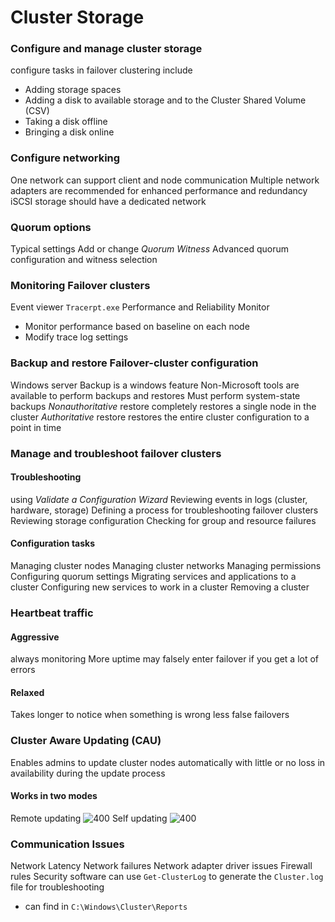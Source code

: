 # Cluster Storage
### Configure and manage cluster storage
configure tasks in failover clustering include
- Adding storage spaces
- Adding a disk to available storage and to the Cluster Shared Volume (CSV)
- Taking a disk offline
- Bringing a disk online
### Configure networking
One network can support client and node communication
Multiple network adapters are recommended for enhanced performance and redundancy
iSCSI storage should have a dedicated network
### Quorum options
Typical settings
Add or change *Quorum Witness*
Advanced quorum configuration and witness selection
### Monitoring Failover clusters
Event viewer
`Tracerpt.exe`
Performance and Reliability Monitor
- Monitor performance based on baseline on each node
- Modify trace log settings
### Backup and restore Failover-cluster configuration
Windows server Backup is a windows feature
Non-Microsoft tools are available to perform backups and restores
Must perform system-state backups
*Nonauthoritative* restore completely restores a single node in the cluster
*Authoritative* restore restores the entire cluster configuration to a point in time
### Manage and troubleshoot failover clusters
#### Troubleshooting
using *Validate a Configuration Wizard*
Reviewing events in logs (cluster, hardware, storage)
Defining a process for troubleshooting failover clusters
Reviewing storage configuration
Checking for group and resource failures
#### Configuration tasks
Managing cluster nodes
Managing cluster networks
Managing permissions
Configuring quorum settings
Migrating services and applications to a cluster
Configuring new services to work in a cluster
Removing a cluster
### Heartbeat traffic
#### Aggressive
always monitoring
More uptime
may falsely enter failover if you get a lot of errors
#### Relaxed
Takes longer to notice when something is wrong
less false failovers
### Cluster Aware Updating (CAU)
Enables admins to update cluster nodes automatically with little or no loss in availability during the update process
#### Works in two modes
Remote updating
![400](Pasted%20image%2020240318113821.png)
Self updating
![400](Pasted%20image%2020240318113836.png)
### Communication Issues
Network Latency
Network failures
Network adapter driver issues
Firewall rules
Security software
can use `Get-ClusterLog` to generate the `Cluster.log` file for troubleshooting
- can find in `C:\Windows\Cluster\Reports`
